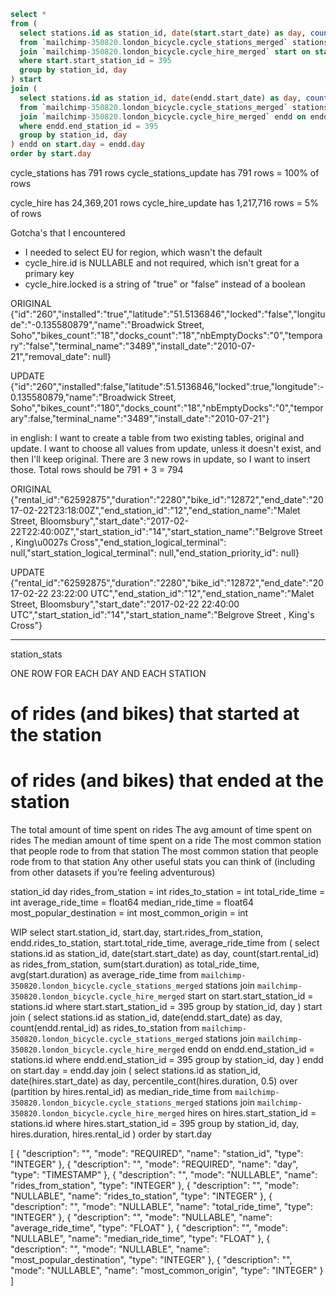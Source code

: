 ```sql
select *
from (
  select stations.id as station_id, date(start.start_date) as day, count(start.rental_id) as rides_from_station
  from `mailchimp-350820.london_bicycle.cycle_stations_merged` stations
  join `mailchimp-350820.london_bicycle.cycle_hire_merged` start on start.start_station_id = stations.id
  where start.start_station_id = 395
  group by station_id, day
) start
join (
  select stations.id as station_id, date(endd.start_date) as day, count(endd.rental_id) as rides_to_station
  from `mailchimp-350820.london_bicycle.cycle_stations_merged` stations
  join `mailchimp-350820.london_bicycle.cycle_hire_merged` endd on endd.end_station_id = stations.id
  where endd.end_station_id = 395
  group by station_id, day
) endd on start.day = endd.day
order by start.day
```


cycle_stations has 791 rows
cycle_stations_update has 791 rows = 100% of rows

cycle_hire has 24,369,201 rows
cycle_hire_update has 1,217,716 rows = 5% of rows


Gotcha's that I encountered
- I needed to select EU for region, which wasn't the default
- cycle_hire.id is NULLABLE and not required, which isn't great for a primary key
- cycle_hire.locked is a string of "true" or "false" instead of a boolean


ORIGINAL
{"id":"260","installed":"true","latitude":"51.5136846","locked":"false","longitude":"-0.135580879","name":"Broadwick Street, Soho","bikes_count":"18","docks_count":"18","nbEmptyDocks":"0","temporary":"false","terminal_name":"3489","install_date":"2010-07-21","removal_date": null}

UPDATE
{"id":"260","installed":false,"latitude":51.5136846,"locked":true,"longitude":-0.135580879,"name":"Broadwick Street, Soho","bikes_count":"180","docks_count":"18","nbEmptyDocks":"0","temporary":false,"terminal_name":"3489","install_date":"2010-07-21"}



in english:
I want to create a table from two existing tables, original and update.
I want to choose all values from update, unless it doesn't exist, and then I'll keep original.
There are 3 new rows in update, so I want to insert those. Total rows should be 791 + 3 = 794



ORIGINAL
{"rental_id":"62592875","duration":"2280","bike_id":"12872","end_date":"2017-02-22T23:18:00Z","end_station_id":"12","end_station_name":"Malet Street, Bloomsbury","start_date":"2017-02-22T22:40:00Z","start_station_id":"14","start_station_name":"Belgrove Street , King\u0027s Cross","end_station_logical_terminal": null,"start_station_logical_terminal": null,"end_station_priority_id": null}

UPDATE
{"rental_id":"62592875","duration":"2280","bike_id":"12872","end_date":"2017-02-22 23:22:00 UTC","end_station_id":"12","end_station_name":"Malet Street, Bloomsbury","start_date":"2017-02-22 22:40:00 UTC","start_station_id":"14","start_station_name":"Belgrove Street , King's Cross"}

--------------

station_stats

ONE ROW FOR EACH DAY AND EACH STATION

# of rides (and bikes) that started at the station
# of rides (and bikes) that ended at the station
The total amount of time spent on rides
The avg amount of time spent on rides
The median amount of time spent on a ride
The most common station that people rode to from that station
The most common station that people rode from to that station
Any other useful stats you can think of (including from other datasets if you’re feeling adventurous) 


station_id
day
rides_from_station = int
rides_to_station = int
total_ride_time = int
average_ride_time = float64
median_ride_time = float64
most_popular_destination = int
most_common_origin = int





WIP
select start.station_id, start.day, start.rides_from_station, endd.rides_to_station, start.total_ride_time, average_ride_time
from (
  select stations.id as station_id, date(start.start_date) as day, count(start.rental_id) as rides_from_station, sum(start.duration) as total_ride_time, avg(start.duration) as average_ride_time
  from `mailchimp-350820.london_bicycle.cycle_stations_merged` stations
  join `mailchimp-350820.london_bicycle.cycle_hire_merged` start on start.start_station_id = stations.id
  where start.start_station_id = 395
  group by station_id, day
) start
join (
  select stations.id as station_id, date(endd.start_date) as day, count(endd.rental_id) as rides_to_station
  from `mailchimp-350820.london_bicycle.cycle_stations_merged` stations
  join `mailchimp-350820.london_bicycle.cycle_hire_merged` endd on endd.end_station_id = stations.id
  where endd.end_station_id = 395
  group by station_id, day
) endd on start.day = endd.day
join (
  select stations.id as station_id, date(hires.start_date) as day, percentile_cont(hires.duration, 0.5) over (partition by hires.rental_id) as median_ride_time
  from `mailchimp-350820.london_bicycle.cycle_stations_merged` stations
  join `mailchimp-350820.london_bicycle.cycle_hire_merged` hires on hires.start_station_id = stations.id
  where hires.start_station_id = 395
  group by station_id, day, hires.duration, hires.rental_id
)
order by start.day


[
  {
    "description": "",
    "mode": "REQUIRED",
    "name": "station_id",
    "type": "INTEGER"
  },
  {
    "description": "",
    "mode": "REQUIRED",
    "name": "day",
    "type": "TIMESTAMP"
  },
    {
    "description": "",
    "mode": "NULLABLE",
    "name": "rides_from_station",
    "type": "INTEGER"
  },
    {
    "description": "",
    "mode": "NULLABLE",
    "name": "rides_to_station",
    "type": "INTEGER"
  },
    {
    "description": "",
    "mode": "NULLABLE",
    "name": "total_ride_time",
    "type": "INTEGER"
  },
    {
    "description": "",
    "mode": "NULLABLE",
    "name": "average_ride_time",
    "type": "FLOAT"
  },
    {
    "description": "",
    "mode": "NULLABLE",
    "name": "median_ride_time",
    "type": "FLOAT"
  },
    {
    "description": "",
    "mode": "NULLABLE",
    "name": "most_popular_destination",
    "type": "INTEGER"
  },
    {
    "description": "",
    "mode": "NULLABLE",
    "name": "most_common_origin",
    "type": "INTEGER"
  }
]